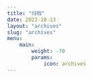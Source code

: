 ```yaml
---
title: "归档"
date: 2022-10-13
layout: "archives"
slug: "archives"
menu:
    main:
        weight: -70
        params: 
            icon: archives
---
```

